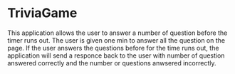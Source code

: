 # TriviaGame
This application allows the user to answer a number of question before the timer runs out. The user is given one min to answer all the question on the page. If the user answers the questions before for the time runs out, the application will send a responce back to the user with number of question answered correctly and the number or questions anwsered incorrectly.
